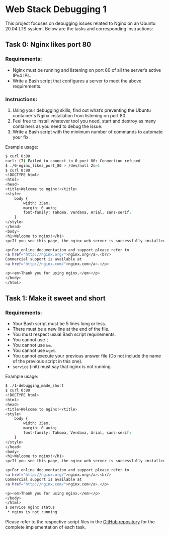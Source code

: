 # Web Stack Debugging 1

This project focuses on debugging issues related to Nginx on an Ubuntu 20.04 LTS system. Below are the tasks and corresponding instructions:

## Task 0: Nginx likes port 80

### Requirements:

- Nginx must be running and listening on port 80 of all the server’s active IPv4 IPs.
- Write a Bash script that configures a server to meet the above requirements.

### Instructions:

1. Using your debugging skills, find out what’s preventing the Ubuntu container's Nginx installation from listening on port 80.
2. Feel free to install whatever tool you need, start and destroy as many containers as you need to debug the issue.
3. Write a Bash script with the minimum number of commands to automate your fix.

Example usage:

```bash
$ curl 0:80
curl: (7) Failed to connect to 0 port 80: Connection refused
$ ./0-nginx_likes_port_80 > /dev/null 2&>1
$ curl 0:80
<!DOCTYPE html>
<html>
<head>
<title>Welcome to nginx!</title>
<style>
    body {
        width: 35em;
        margin: 0 auto;
        font-family: Tahoma, Verdana, Arial, sans-serif;
    }
</style>
</head>
<body>
<h1>Welcome to nginx!</h1>
<p>If you see this page, the nginx web server is successfully installed and working. Further configuration is required.</p>

<p>For online documentation and support please refer to
<a href="http://nginx.org/">nginx.org</a>.<br/>
Commercial support is available at
<a href="http://nginx.com/">nginx.com</a>.</p>

<p><em>Thank you for using nginx.</em></p>
</body>
</html>
```

## Task 1: Make it sweet and short

### Requirements:

- Your Bash script must be 5 lines long or less.
- There must be a new line at the end of the file.
- You must respect usual Bash script requirements.
- You cannot use `;`.
- You cannot use `&&`.
- You cannot use `wget`.
- You cannot execute your previous answer file (Do not include the name of the previous script in this one).
- `service` (init) must say that nginx is not running.

Example usage:

```bash
$ ./1-debugging_made_short
$ curl 0:80
<!DOCTYPE html>
<html>
<head>
<title>Welcome to nginx!</title>
<style>
    body {
        width: 35em;
        margin: 0 auto;
        font-family: Tahoma, Verdana, Arial, sans-serif;
    }
</style>
</head>
<body>
<h1>Welcome to nginx!</h1>
<p>If you see this page, the nginx web server is successfully installed and working. Further configuration is required.</p>

<p>For online documentation and support please refer to
<a href="http://nginx.org/">nginx.org</a>.<br/>
Commercial support is available at
<a href="http://nginx.com/">nginx.com</a>.</p>

<p><em>Thank you for using nginx.</em></p>
</body>
</html>
$ service nginx status
 * nginx is not running
```

Please refer to the respective script files in the [GitHub repository](https://github.com/buya25/alx-system_engineering-devops/tree/main/0x0E-web_stack_debugging_1) for the complete implementation of each task.
